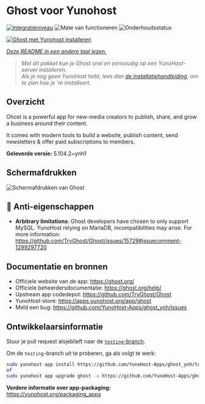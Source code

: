 <!--
NB: Deze README is automatisch gegenereerd door <https://github.com/YunoHost/apps/tree/master/tools/readme_generator>
Hij mag NIET handmatig aangepast worden.
-->

# Ghost voor Yunohost

[![Integratieniveau](https://apps.yunohost.org/badge/integration/ghost)](https://ci-apps.yunohost.org/ci/apps/ghost/)
![Mate van functioneren](https://apps.yunohost.org/badge/state/ghost)
![Onderhoudsstatus](https://apps.yunohost.org/badge/maintained/ghost)

[![Ghost met Yunohost installeren](https://install-app.yunohost.org/install-with-yunohost.svg)](https://install-app.yunohost.org/?app=ghost)

*[Deze README in een andere taal lezen.](./ALL_README.md)*

> *Met dit pakket kun je Ghost snel en eenvoudig op een YunoHost-server installeren.*  
> *Als je nog geen YunoHost hebt, lees dan [de installatiehandleiding](https://yunohost.org/install), om te zien hoe je 'm installeert.*

## Overzicht

Ghost is a powerful app for new-media creators to publish, share, and grow a business around their content.

It comes with modern tools to build a website, publish content, send newsletters & offer paid subscriptions to members.


**Geleverde versie:** 5.104.2~ynh1

## Schermafdrukken

![Schermafdrukken van Ghost](./doc/screenshots/screenshot.png)

## :red_circle: Anti-eigenschappen

- **Arbitrary limitations**: Ghost developers have chosen to only support MySQL. YunoHost relying on MariaDB, incompatibilities may arise. For more information: https://github.com/TryGhost/Ghost/issues/15729#issuecomment-1299297720

## Documentatie en bronnen

- Officiele website van de app: <https://ghost.org/>
- Officiele beheerdersdocumentatie: <https://ghost.org/help/>
- Upstream app codedepot: <https://github.com/TryGhost/Ghost>
- YunoHost-store: <https://apps.yunohost.org/app/ghost>
- Meld een bug: <https://github.com/YunoHost-Apps/ghost_ynh/issues>

## Ontwikkelaarsinformatie

Stuur je pull request alsjeblieft naar de [`testing`-branch](https://github.com/YunoHost-Apps/ghost_ynh/tree/testing).

Om de `testing`-branch uit te proberen, ga als volgt te werk:

```bash
sudo yunohost app install https://github.com/YunoHost-Apps/ghost_ynh/tree/testing --debug
of
sudo yunohost app upgrade ghost -u https://github.com/YunoHost-Apps/ghost_ynh/tree/testing --debug
```

**Verdere informatie over app-packaging:** <https://yunohost.org/packaging_apps>
